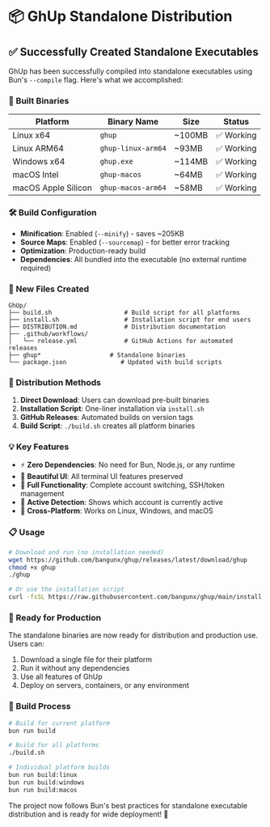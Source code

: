# 📦 GhUp Standalone Distribution

## ✅ Successfully Created Standalone Executables

GhUp has been successfully compiled into standalone executables using Bun's `--compile` flag. Here's what we accomplished:

### 🎯 Built Binaries

| Platform | Binary Name | Size | Status |
|----------|-------------|------|--------|
| Linux x64 | `ghup` | ~100MB | ✅ Working |
| Linux ARM64 | `ghup-linux-arm64` | ~93MB | ✅ Working |
| Windows x64 | `ghup.exe` | ~114MB | ✅ Working |
| macOS Intel | `ghup-macos` | ~64MB | ✅ Working |
| macOS Apple Silicon | `ghup-macos-arm64` | ~58MB | ✅ Working |

### 🛠️ Build Configuration

- **Minification**: Enabled (`--minify`) - saves ~205KB
- **Source Maps**: Enabled (`--sourcemap`) - for better error tracking
- **Optimization**: Production-ready build
- **Dependencies**: All bundled into the executable (no external runtime required)

### 📁 New Files Created

```
GhUp/
├── build.sh                    # Build script for all platforms
├── install.sh                  # Installation script for end users
├── DISTRIBUTION.md             # Distribution documentation
├── .github/workflows/          
│   └── release.yml             # GitHub Actions for automated releases
├── ghup*                   # Standalone binaries
└── package.json               # Updated with build scripts
```

### 🚀 Distribution Methods

1. **Direct Download**: Users can download pre-built binaries
2. **Installation Script**: One-liner installation via `install.sh`
3. **GitHub Releases**: Automated builds on version tags
4. **Build Script**: `./build.sh` creates all platform binaries

### 💡 Key Features

- ⚡ **Zero Dependencies**: No need for Bun, Node.js, or any runtime
- 🎨 **Beautiful UI**: All terminal UI features preserved
- 🔄 **Full Functionality**: Complete account switching, SSH/token management
- 🎯 **Active Detection**: Shows which account is currently active
- 🔧 **Cross-Platform**: Works on Linux, Windows, and macOS

### 📋 Usage

```bash
# Download and run (no installation needed)
wget https://github.com/bangunx/ghup/releases/latest/download/ghup
chmod +x ghup
./ghup

# Or use the installation script
curl -fsSL https://raw.githubusercontent.com/bangunx/ghup/main/install.sh | bash
```

### 🎉 Ready for Production

The standalone binaries are now ready for distribution and production use. Users can:

1. Download a single file for their platform
2. Run it without any dependencies
3. Use all features of GhUp
4. Deploy on servers, containers, or any environment

### 🔄 Build Process

```bash
# Build for current platform
bun run build

# Build for all platforms
./build.sh

# Individual platform builds
bun run build:linux
bun run build:windows
bun run build:macos
```

The project now follows Bun's best practices for standalone executable distribution and is ready for wide deployment! 🚀
